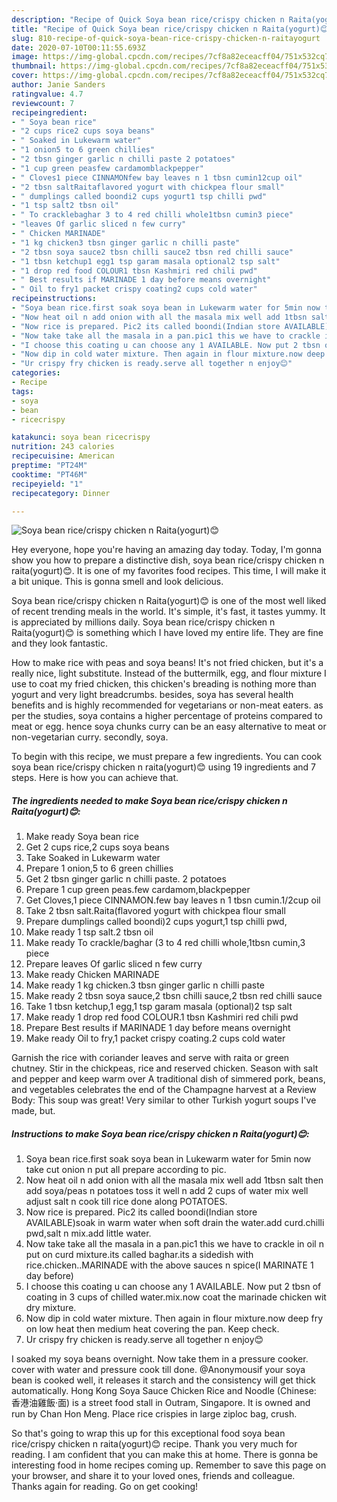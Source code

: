 ```yaml
---
description: "Recipe of Quick Soya bean rice/crispy chicken n Raita(yogurt)😊"
title: "Recipe of Quick Soya bean rice/crispy chicken n Raita(yogurt)😊"
slug: 810-recipe-of-quick-soya-bean-rice-crispy-chicken-n-raitayogurt
date: 2020-07-10T00:11:55.693Z
image: https://img-global.cpcdn.com/recipes/7cf8a82eceacff04/751x532cq70/soya-bean-ricecrispy-chicken-n-raitayogurt😊-recipe-main-photo.jpg
thumbnail: https://img-global.cpcdn.com/recipes/7cf8a82eceacff04/751x532cq70/soya-bean-ricecrispy-chicken-n-raitayogurt😊-recipe-main-photo.jpg
cover: https://img-global.cpcdn.com/recipes/7cf8a82eceacff04/751x532cq70/soya-bean-ricecrispy-chicken-n-raitayogurt😊-recipe-main-photo.jpg
author: Janie Sanders
ratingvalue: 4.7
reviewcount: 7
recipeingredient:
- " Soya bean rice"
- "2 cups rice2 cups soya beans"
- " Soaked in Lukewarm water"
- "1 onion5 to 6 green chillies"
- "2 tbsn ginger garlic n chilli paste 2 potatoes"
- "1 cup green peasfew cardamomblackpepper"
- " Cloves1 piece CINNAMONfew bay leaves n 1 tbsn cumin12cup oil"
- "2 tbsn saltRaitaflavored yogurt with chickpea flour small"
- " dumplings called boondi2 cups yogurt1 tsp chilli pwd"
- "1 tsp salt2 tbsn oil"
- " To cracklebaghar 3 to 4 red chilli whole1tbsn cumin3 piece"
- "leaves Of garlic sliced n few curry"
- " Chicken MARINADE"
- "1 kg chicken3 tbsn ginger garlic n chilli paste"
- "2 tbsn soya sauce2 tbsn chilli sauce2 tbsn red chilli sauce"
- "1 tbsn ketchup1 egg1 tsp garam masala optional2 tsp salt"
- "1 drop red food COLOUR1 tbsn Kashmiri red chili pwd"
- " Best results if MARINADE 1 day before means overnight"
- " Oil to fry1 packet crispy coating2 cups cold water"
recipeinstructions:
- "Soya bean rice.first soak soya bean in Lukewarm water for 5min now take cut onion n put all prepare according to pic."
- "Now heat oil n add onion with all the masala mix well add 1tbsn salt then add soya/peas n potatoes toss it well n add 2 cups of water mix well adjust salt n cook till rice done along POTATOES."
- "Now rice is prepared. Pic2 its called boondi(Indian store AVAILABLE)soak in warm water when soft drain the water.add curd.chilli pwd,salt n mix.add little water."
- "Now take take all the masala in a pan.pic1 this we have to crackle in oil n put on curd mixture.its called baghar.its a sidedish with rice.chicken..MARINADE with the above sauces n spice(I MARINATE 1 day before)"
- "I choose this coating u can choose any 1 AVAILABLE. Now put 2 tbsn of coating in 3 cups of chilled water.mix.now coat the marinade chicken wit dry mixture."
- "Now dip in cold water mixture. Then again in flour mixture.now deep fry on low heat then medium heat covering the pan. Keep check."
- "Ur crispy fry chicken is ready.serve all together n enjoy😊"
categories:
- Recipe
tags:
- soya
- bean
- ricecrispy

katakunci: soya bean ricecrispy 
nutrition: 243 calories
recipecuisine: American
preptime: "PT24M"
cooktime: "PT46M"
recipeyield: "1"
recipecategory: Dinner

---
```



![Soya bean rice/crispy chicken n Raita(yogurt)😊](https://img-global.cpcdn.com/recipes/7cf8a82eceacff04/751x532cq70/soya-bean-ricecrispy-chicken-n-raitayogurt😊-recipe-main-photo.jpg)

Hey everyone, hope you're having an amazing day today. Today, I'm gonna show you how to prepare a distinctive dish, soya bean rice/crispy chicken n raita(yogurt)😊. It is one of my favorites food recipes. This time, I will make it a bit unique. This is gonna smell and look delicious.

Soya bean rice/crispy chicken n Raita(yogurt)😊 is one of the most well liked of recent trending meals in the world. It's simple, it's fast, it tastes yummy. It is appreciated by millions daily. Soya bean rice/crispy chicken n Raita(yogurt)😊 is something which I have loved my entire life. They are fine and they look fantastic.

How to make rice with peas and soya beans! It&#39;s not fried chicken, but it&#39;s a really nice, light substitute. Instead of the buttermilk, egg, and flour mixture I use to coat my fried chicken, this chicken&#39;s breading is nothing more than yogurt and very light breadcrumbs. besides, soya has several health benefits and is highly recommended for vegetarians or non-meat eaters. as per the studies, soya contains a higher percentage of proteins compared to meat or egg. hence soya chunks curry can be an easy alternative to meat or non-vegetarian curry. secondly, soya.


To begin with this recipe, we must prepare a few ingredients. You can cook soya bean rice/crispy chicken n raita(yogurt)😊 using 19 ingredients and 7 steps. Here is how you can achieve that.

<!--inarticleads1-->

##### The ingredients needed to make Soya bean rice/crispy chicken n Raita(yogurt)😊:

1. Make ready  Soya bean rice
1. Get 2 cups rice,2 cups soya beans
1. Take  Soaked in Lukewarm water
1. Prepare 1 onion,5 to 6 green chillies
1. Get 2 tbsn ginger garlic n chilli paste. 2 potatoes
1. Prepare 1 cup green peas.few cardamom,blackpepper
1. Get  Cloves,1 piece CINNAMON.few bay leaves n 1 tbsn cumin.1/2cup oil
1. Take 2 tbsn salt.Raita(flavored yogurt with chickpea flour small
1. Prepare  dumplings called boondi)2 cups yogurt,1 tsp chilli pwd,
1. Make ready 1 tsp salt.2 tbsn oil
1. Make ready  To crackle/baghar (3 to 4 red chilli whole,1tbsn cumin,3 piece
1. Prepare leaves Of garlic sliced n few curry
1. Make ready  Chicken MARINADE
1. Make ready 1 kg chicken.3 tbsn ginger garlic n chilli paste
1. Make ready 2 tbsn soya sauce,2 tbsn chilli sauce,2 tbsn red chilli sauce
1. Take 1 tbsn ketchup,1 egg,1 tsp garam masala (optional)2 tsp salt
1. Make ready 1 drop red food COLOUR.1 tbsn Kashmiri red chili pwd
1. Prepare  Best results if MARINADE 1 day before means overnight
1. Make ready  Oil to fry,1 packet crispy coating.2 cups cold water


Garnish the rice with coriander leaves and serve with raita or green chutney. Stir in the chickpeas, rice and reserved chicken. Season with salt and pepper and keep warm over A traditional dish of simmered pork, beans, and vegetables celebrates the end of the Champagne harvest at a Review Body: This soup was great! Very similar to other Turkish yogurt soups I&#39;ve made, but. 

<!--inarticleads2-->

##### Instructions to make Soya bean rice/crispy chicken n Raita(yogurt)😊:

1. Soya bean rice.first soak soya bean in Lukewarm water for 5min now take cut onion n put all prepare according to pic.
1. Now heat oil n add onion with all the masala mix well add 1tbsn salt then add soya/peas n potatoes toss it well n add 2 cups of water mix well adjust salt n cook till rice done along POTATOES.
1. Now rice is prepared. Pic2 its called boondi(Indian store AVAILABLE)soak in warm water when soft drain the water.add curd.chilli pwd,salt n mix.add little water.
1. Now take take all the masala in a pan.pic1 this we have to crackle in oil n put on curd mixture.its called baghar.its a sidedish with rice.chicken..MARINADE with the above sauces n spice(I MARINATE 1 day before)
1. I choose this coating u can choose any 1 AVAILABLE. Now put 2 tbsn of coating in 3 cups of chilled water.mix.now coat the marinade chicken wit dry mixture.
1. Now dip in cold water mixture. Then again in flour mixture.now deep fry on low heat then medium heat covering the pan. Keep check.
1. Ur crispy fry chicken is ready.serve all together n enjoy😊


I soaked my soya beans overnight. Now take them in a pressure cooker. cover with water and pressure cook till done. @Anonymousif your soya bean is cooked well, it releases it starch and the consistency will get thick automatically. Hong Kong Soya Sauce Chicken Rice and Noodle (Chinese: 香港油雞飯·面) is a street food stall in Outram, Singapore. It is owned and run by Chan Hon Meng. Place rice crispies in large ziploc bag, crush. 

So that's going to wrap this up for this exceptional food soya bean rice/crispy chicken n raita(yogurt)😊 recipe. Thank you very much for reading. I am confident that you can make this at home. There is gonna be interesting food in home recipes coming up. Remember to save this page on your browser, and share it to your loved ones, friends and colleague. Thanks again for reading. Go on get cooking!

